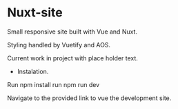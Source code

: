 # Nuxt-site

Small responsive site built with Vue and Nuxt. 

Styling handled by Vuetify and AOS.

Current work in project with place holder text.



- Instalation.

Run npm install
run npm run dev

Navigate to the provided link to vue the development site.
